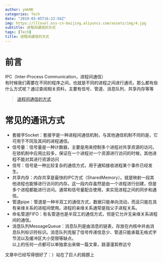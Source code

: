 ```yaml
---
author: ymkNK
categories: Tech
date: "2019-03-05T16:22:56Z"
img: https://lllovol.oss-cn-beijing.aliyuncs.com/assets/img/4.jpg
subtitle: 进程间通信的方式
tags: [Tech]
title: 进程间通信的方式
---
```


# 前言
IPC（Inter-Process Communication，进程间通信）  
有时候我们需要在不同的程序之间，也就是不同的进程之间进行通讯，那么都有些什么方式呢？通过查阅相关资料，主要有信号、管道、消息队列、共享内存等等
>[进程间通信的方式](https://www.cnblogs.com/LUO77/p/5816326.html)  

# 常见的通讯方式
- 套接字Socket：套接字是一种进程间通信机制，与其他通信机制不同的是，它可用于不同及其间的进程通信。
- 信号量：信号量是一种计数器，主要是用来控制多个进程对共享资源的访问，在锁机制中应用比较多，保证在一个进程对一个资源进行访问的时候，其他进程不能对其进行资源访问
- 信号：信号是一种比较复杂的通信方式，用于通知接收进程某个事件已经发生。
- 共享内存：内存共享是最快的IPC方式（SharedMemory）。就是映射一段其他进程也能够进行访问的内存。这一段内存虽然是由一个进程进行创建，但是多个进程都能进行访问。通常和信号量配合使用，来实现进程之间的同步和通信。
- 管道pipe：管道是一种半双工的通信方式，数据只能单向流动，而且只能在具有亲缘关系的进程间使用。进程的亲缘关系通常是指父子进程关系。
- 命名管道FIFO：有名管道也是半双工的通信方式，但是它允许无亲缘关系进程间的通信。
- 消息队列MessageQueue：消息队列是由消息的链表，存放在内核中并由消息队列标识符标识。消息队列克服了信号传递信息少、管道只能承载无格式字节流以及缓冲区大小受限等缺点。  
以上的任何一点都可以单独拿出来做一篇文章，路漫漫其修远兮  

文章中已经写得很好了：）站在了巨人的肩膀上
